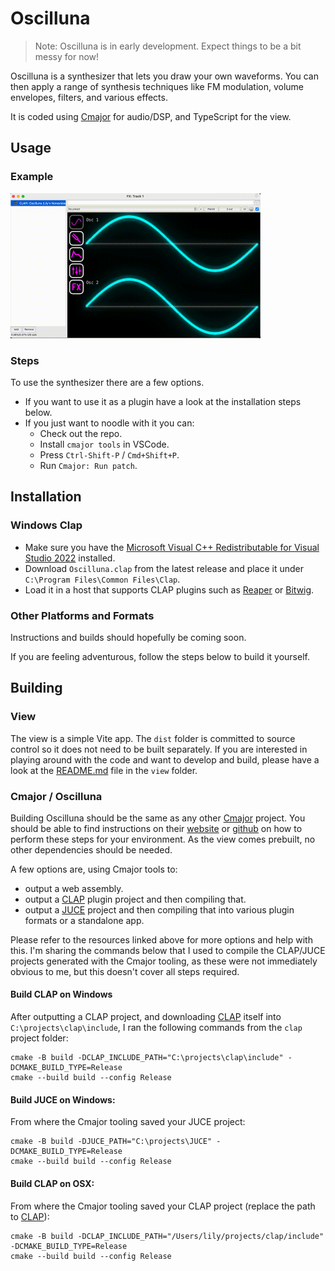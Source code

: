 # Oscilluna

> Note: Oscilluna is in early development. Expect things to be a bit messy for now!

Oscilluna is a synthesizer that lets you draw your own waveforms. You can then apply a range of synthesis techniques like FM modulation, volume envelopes, filters, and various effects.

It is coded using [Cmajor](https://cmajor.dev/) for audio/DSP, and TypeScript for the view.

## Usage

### Example

<img src="docs/oscilluna.gif" alt="Usage example" width="400">

### Steps

To use the synthesizer there are a few options.

- If you want to use it as a plugin have a look at the installation steps below.
- If you just want to noodle with it you can:
  - Check out the repo.
  - Install `cmajor tools` in VSCode.
  - Press `Ctrl-Shift-P` / `Cmd+Shift+P`.
  - Run `Cmajor: Run patch`.

## Installation

### Windows Clap

- Make sure you have the [Microsoft Visual C++ Redistributable for Visual Studio 2022](https://learn.microsoft.com/en-us/cpp/windows/latest-supported-vc-redist?view=msvc-170) installed.
- Download `Oscilluna.clap` from the latest release and place it under `C:\Program Files\Common Files\Clap`.
- Load it in a host that supports CLAP plugins such as [Reaper](https://www.reaper.fm/) or [Bitwig](https://www.bitwig.com/).

### Other Platforms and Formats

Instructions and builds should hopefully be coming soon.

If you are feeling adventurous, follow the steps below to build it yourself.

## Building

### View

The view is a simple Vite app. The `dist` folder is committed to source control so it does not need to be built separately. If you are interested in playing around with the code and want to develop and build, please have a look at the [README.md](https://github.com/lilyvanoekel/Oscilluna/blob/main/view/README.md) file in the `view` folder.

### Cmajor / Oscilluna

Building Oscilluna should be the same as any other [Cmajor](https://cmajor.dev/) project. You should be able to find instructions on their [website](https://cmajor.dev/) or [github](https://github.com/cmajor-lang/cmajor) on how to perform these steps for your environment. As the view comes prebuilt, no other dependencies should be needed.

A few options are, using Cmajor tools to:

- output a web assembly.
- output a [CLAP](https://github.com/free-audio/clap) plugin project and then compiling that.
- output a [JUCE](https://juce.com/) project and then compiling that into various plugin formats or a standalone app.

Please refer to the resources linked above for more options and help with this. I'm sharing the commands below that I used to compile the CLAP/JUCE projects generated with the Cmajor tooling, as these were not immediately obvious to me, but this doesn't cover all steps required.

#### Build CLAP on Windows

After outputting a CLAP project, and downloading [CLAP](https://github.com/free-audio/clap) itself into `C:\projects\clap\include`, I ran the following commands from the `clap` project folder:

```
cmake -B build -DCLAP_INCLUDE_PATH="C:\projects\clap\include" -DCMAKE_BUILD_TYPE=Release
cmake --build build --config Release
```

#### Build JUCE on Windows:

From where the Cmajor tooling saved your JUCE project:

```
cmake -B build -DJUCE_PATH="C:\projects\JUCE" -DCMAKE_BUILD_TYPE=Release
cmake --build build --config Release
```

#### Build CLAP on OSX:

From where the Cmajor tooling saved your CLAP project (replace the path to [CLAP](https://github.com/free-audio/clap)):

```
cmake -B build -DCLAP_INCLUDE_PATH="/Users/lily/projects/clap/include" -DCMAKE_BUILD_TYPE=Release
cmake --build build --config Release
```
